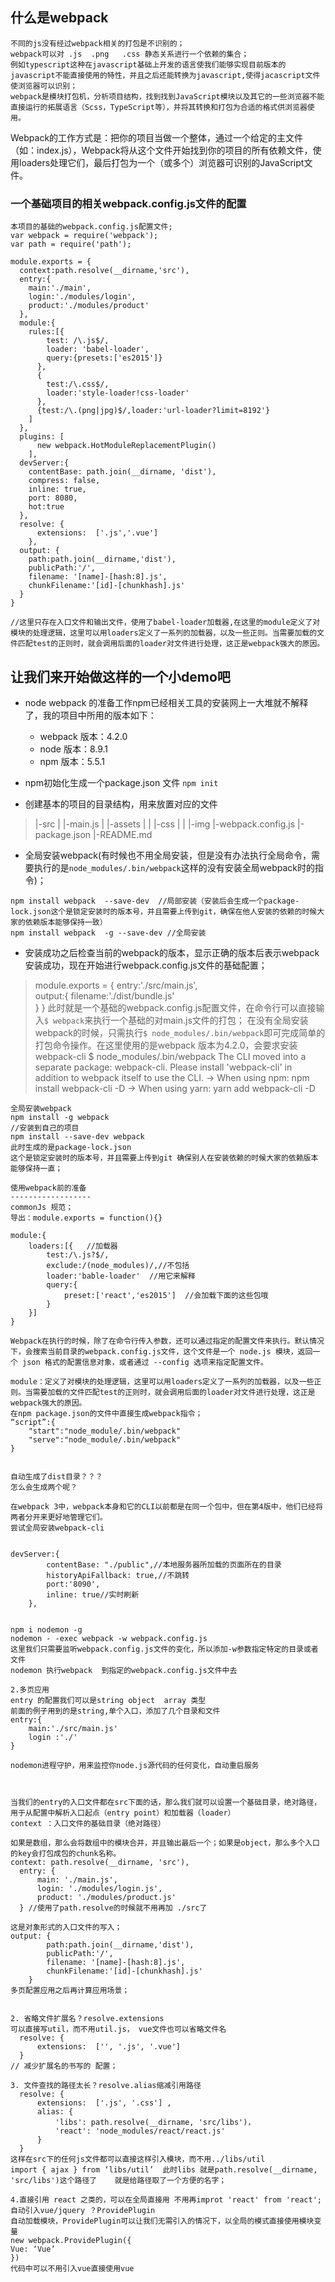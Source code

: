 什么是webpack
---------------------
```
不同的js没有经过webpack相关的打包是不识别的；
webpack可以对 .js  .png   .css 静态关系进行一个依赖的集合；
例如typescript这种在javascript基础上开发的语言使我们能够实现目前版本的javascript不能直接使用的特性，并且之后还能转换为javascript,使得jacascript文件使浏览器可以识别；
webpack是模块打包机，分析项目结构，找到找到JavaScript模块以及其它的一些浏览器不能直接运行的拓展语言（Scss，TypeScript等），并将其转换和打包为合适的格式供浏览器使用。 
```

Webpack的工作方式是：把你的项目当做一个整体，通过一个给定的主文件（如：index.js），Webpack将从这个文件开始找到你的项目的所有依赖文件，使用loaders处理它们，最后打包为一个（或多个）浏览器可识别的JavaScript文件。

### 一个基础项目的相关webpack.config.js文件的配置
```
本项目的基础的webpack.config.js配置文件;
var webpack = require('webpack');
var path = require('path');

module.exports = {
  context:path.resolve(__dirname,'src'),
  entry:{
    main:'./main',
    login:'./modules/login',
    product:'./modules/product'
  },
  module:{
    rules:[{
        test: /\.js$/, 
        loader: 'babel-loader', 
        query:{presets:['es2015']}
      },
      {
        test:/\.css$/,
        loader:'style-loader!css-loader'
      },
      {test:/\.(png|jpg)$/,loader:'url-loader?limit=8192'}
    ]
  },
  plugins: [
      new webpack.HotModuleReplacementPlugin()
    ],
  devServer:{
    contentBase: path.join(__dirname, 'dist'),
    compress: false,
    inline: true,
    port: 8080,
    hot:true
  },
  resolve: {
      extensions:  ['.js','.vue'] 
    },
  output: {
    path:path.join(__dirname,'dist'),
    publicPath:'/',
    filename: '[name]-[hash:8].js',
    chunkFilename:'[id]-[chunkhash].js'
  }
}

//这里只存在入口文件和输出文件，使用了babel-loader加载器,在这里的module定义了对模块的处理逻辑，这里可以用loaders定义了一系列的加载器，以及一些正则。当需要加载的文件匹配test的正则时，就会调用后面的loader对文件进行处理，这正是webpack强大的原因。
```


## 让我们来开始做这样的一个小demo吧

* node webpack 的准备工作npm已经相关工具的安装网上一大堆就不解释了，我的项目中所用的版本如下：
  * webpack 版本：4.2.0
  * node 版本：8.9.1
  * npm 版本：5.5.1


* npm初始化生成一个package.json 文件
  ``npm init``

* 创建基本的项目的目录结构，用来放置对应的文件
> |-src
> | |-main.js
> | |-assets
> | | |-css
> | | |-img
> |-webpack.config.js
> |-package.json
> |-README.md


* 全局安装webpack(有时候也不用全局安装，但是没有办法执行全局命令，需要执行的是`node_modules/.bin/webpack`这样的没有安装全局webpack时的指令)；

```
npm install webpack  --save-dev  //局部安装（安装后会生成一个package-lock.json这个是锁定安装时的版本号，并且需要上传到git，确保在他人安装的依赖的时候大家的依赖版本能够保持一致）
npm install webpack  -g --save-dev //全局安装
```


* 安装成功之后检查当前的webpack的版本，显示正确的版本后表示webpack安装成功，现在开始进行webpack.config.js文件的基础配置；

> module.exports = {
>   entry:'./src/main.js',  
>   output:{
>     filename:'./dist/bundle.js'  
>   }
> }
> 此时就是一个基础的webpack.config.js配置文件，在命令行可以直接输入`$ webpack`来执行一个基础的对main.js文件的打包；
在没有全局安装webpack的时候，只需执行`$ node_modules/.bin/webpack`即可完成简单的打包命令操作。在这里使用的是webpack 版本为4.2.0，会要求安装webpack-cli
> $ node_modules/.bin/webpack
> The CLI moved into a separate package: webpack-cli.
> Please install 'webpack-cli' in addition to webpack itself to use the CLI.
> -> When using npm: npm install webpack-cli -D
> -> When using yarn: yarn add webpack-cli -D





```
全局安装webpack 
npm install -g webpack 
//安装到自己的项目
npm install --save-dev webpack
此时生成的是package-lock.json
这个是锁定安装时的版本号，并且需要上传到git 确保别人在安装依赖的时候大家的依赖版本能够保持一直；

使用webpack前的准备
------------------
commonJs 规范；
导出：module.exports = function(){}

module:{
    loaders:[{   //加载器
        test:/\.js?$/,  
        exclude:/(node_modules)/,//不包括
        loader:'bable-loader'  //用它来解释
        query:{
            preset:['react','es2015']  //会加载下面的这些包哦
        }
    }]
}

Webpack在执行的时候，除了在命令行传入参数，还可以通过指定的配置文件来执行。默认情况下，会搜索当前目录的webpack.config.js文件，这个文件是一个 node.js 模块，返回一个 json 格式的配置信息对象，或者通过 --config 选项来指定配置文件。

module：定义了对模块的处理逻辑，这里可以用loaders定义了一系列的加载器，以及一些正则。当需要加载的文件匹配test的正则时，就会调用后面的loader对文件进行处理，这正是webpack强大的原因。
在npm package.json的文件中直接生成webpack指令；
“script”:{
    "start":"node_module/.bin/webpack"
    "serve":"node_module/.bin/webpack"
}


自动生成了dist目录？？？
怎么会生成两个呢？

在webpack 3中，webpack本身和它的CLI以前都是在同一个包中，但在第4版中，他们已经将两者分开来更好地管理它们。
尝试全局安装webpack-cli


devServer:{
        contentBase: "./public",//本地服务器所加载的页面所在的目录
        historyApiFallback: true,//不跳转
        port:'8090',
        inline: true//实时刷新
    },


npm i nodemon -g 
nodemon - -exec webpack -w webpack.config.js
这里我们只需要监听webpack.config.js文件的变化，所以添加-w参数指定特定的目录或者文件
nodemon 执行webpack  到指定的webpack.config.js文件中去

2.多页应用
entry 的配置我们可以是string object  array 类型
前面的例子用到的是string,单个入口，添加了几个目录和文件
entry:{
    main:'./src/main.js'
    login :'./'
}

nodemon进程守护，用来监控你node.js源代码的任何变化，自动重启服务



当我们的entry的入口文件都在src下面的话，那么我们就可以设置一个基础目录，绝对路径，用于从配置中解析入口起点（entry point）和加载器（loader）
context ：入口文件的基础目录（绝对路径）

如果是数组，那么会将数组中的模块合并，并且输出最后一个；如果是object，那么多个入口的key会打包成包的chunk名称。 
context: path.resolve(__dirname, 'src'),
  entry: {
      main: './main.js',
      login: './modules/login.js',
      product: './modules/product.js'
  } //使用了path.resolve的时候就不用再加 ./src了

这是对象形式的入口文件的写入；
output: {
        path:path.join(__dirname,'dist'),
        publicPath:'/',
        filename: '[name]-[hash:8].js',
        chunkFilename:'[id]-[chunkhash].js'
    }
多页配置应用之后再计算应用场景；


2. 省略文件扩展名？resolve.extensions
可以直接写util，而不用util.js， vue文件也可以省略文件名
  resolve: {
      extensions:  ['', '.js', '.vue'] 
  }
// 减少扩展名的书写的 配置；

3. 文件查找的路径太长？resolve.alias缩减引用路径
  resolve: {
      extensions:  ['.js', '.css'] ,
      alias: {
          'libs': path.resolve(__dirname, 'src/libs')，
          'react': 'node_modules/react/react.js'
      }
  }
这样在src下的任何js文件都可以直接这样引入模块，而不用../libs/util
import { ajax } from ‘libs/util’  此时libs 就是path.resolve(__dirname, 'src/libs')这个路径了    就是给路径取了一个方便的名字；

4.直接引用 react 之类的，可以在全局直接用 不用再improt 'react' from 'react';
自动引入vue/jquery ？ProvidePlugin
自动加载模块，ProvidePlugin可以让我们无需引入的情况下，以全局的模式直接使用模块变量
new webpack.ProvidePlugin({ 
Vue: ‘Vue’ 
})
代码中可以不用引入vue直接使用vue












